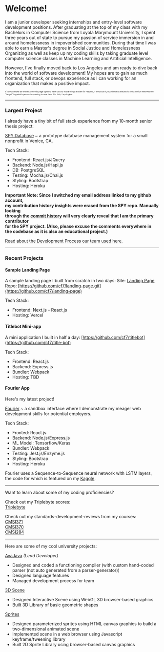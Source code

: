 # Welcome!

I am a junior developer seeking internships and entry-level software development positions. After graduating at the top of my class with my Bachelors in Computer Science from Loyola Marymount University, I spent three years out of state to pursue my passion of service immersion in and around homelessness in impoverished communities. During that time I was able to earn a Master's degree in Social Justice and Homelessness Organizing as well as keep up my coding skills by taking graduate level computer science classes in Machine Learning and Artificial Intelligence.

However, I've finally moved back to Los Angeles and am ready to dive back into the world of software development! My hopes are to gain as much frontend, full stack, or devops experience as I can working for an organization that makes a positive impact.

<sup><sub><sup><sub>If I could make all the links on this page open to new tabs to make things easier for readers, I would do it, but Github sanitizes its links which removes the "target" tag which prevents opening to new tabs. For this, I apologize.</sub></sup></sub></sup>

---

### Largest Project

I already have a tiny bit of full stack experience from my 10-month senior thesis project:

[SPY Database](https://github.com/cf7/SPY) ~ a prototype database management system for a small nonprofit in Venice, CA.

Tech Stack: 
- Frontend: React.js/JQuery
- Backend: Node.js/Hapi.js
- DB: PostgreSQL
- Testing: Mocha.js/Chai.js
- Styling: Bootstrap
- Hosting: Heroku

__Important Note: Since I switched my email address linked to my github account,\
my contribution history insights were erased from the SPY repo. Manually looking\
through the [commit history](https://github.com/cf7/SPY/commits/master) will very clearly reveal that I am the primary contributor\
for the SPY project.
(Also, please excuse the comments everywhere in the codebase as it is also an educational project.)__

[Read about the Development Process our team used here.](https://github.com/cf7/cf7/blob/main/docs/spy_dev_process.md)

---

### Recent Projects

#### Sample Landing Page

A sample landing page I built from scratch in two days:
Site: [Landing Page](https://landing-page1111.vercel.app)
Repo: [https://github.com/cf7/landing-page.git](https://github.com/cf7/landing-page)

Tech Stack:
- Frontend: Next.js - React.js
- Hosting: Vercel

#### Titlebot Mini-app

A mini application I built in half a day:
[https://github.com/cf7/titlebot](https://github.com/cf7/title-bot)

Tech Stack:
- Frontend: React.js
- Backend: Express.js
- Bundler: Webpack
- Hosting: TBD

#### Fourier App

Here's my latest project!

[Fourier](https://github.com/cf7/Fourier) ~ a sandbox interface where I demonstrate my meager web development skills for potential employers.

Tech Stack: 
- Fronted: React.js
- Backend: Node.js/Express.js
- ML Model: Tensorflow/Keras
- Bundler: Webpack
- Testing: Jest.js/Enzyme.js
- Styling: Bootstrap
- Hosting: Heroku

Fourier uses a Sequence-to-Sequence neural network with LSTM layers, the code for which is featured on my [Kaggle](https://kaggle.com/cf1111/fourier4).

---

Want to learn about some of my coding proficiencies?

Check out my Triplebyte scores:\
[Triplebyte](https://triplebyte.com/tb/chris-franco-3mm7e1i/certificate)

Check out my standards-development-reviews from my courses:\
[CMSI371](https://github.com/cf7/cmsi371/blob/master/sdr-371.pdf)\
[CMSI370](https://github.com/cf7/cmsi370/blob/master/sdr-370.pdf)\
[CMSI284](https://github.com/cf7/cmsi284/blob/master/sdr-284.pdf)

---

Here are some of my cool university projects:

[AvaJava](https://github.com/cf7/AvaJava) *(Lead Developer)*
- Designed and coded a functioning compiler (with custom hand-coded parser (not auto generated from a parser-generator))
- Designed language features
- Managed development process for team

[3D Scene](https://github.com/cf7/cmsi371/tree/master/pipeline)
- Designed Interactive Scene using WebGL 3D browser-based graphics
- Built 3D Library of basic geometric shapes

[Sprites](https://github.com/cf7/cmsi371/tree/master/sprites)
- Designed parameterized sprites using HTML canvas graphics to build a two-dimensional animated scene
- Implemented scene in a web browser using Javascript keyframe/tweening library
- Built 2D Sprite Library using browser-based canvas graphics
